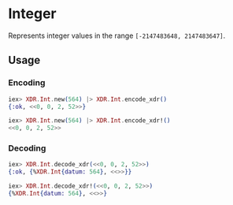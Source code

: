 # Integer

 Represents integer values in the range `[-2147483648, 2147483647]`.

## Usage

### Encoding
```elixir
iex> XDR.Int.new(564) |> XDR.Int.encode_xdr()
{:ok, <<0, 0, 2, 52>>}

iex> XDR.Int.new(564) |> XDR.Int.encode_xdr!()
<<0, 0, 2, 52>>

```

### Decoding
```elixir
iex> XDR.Int.decode_xdr(<<0, 0, 2, 52>>)
{:ok, {%XDR.Int{datum: 564}, <<>>}}

iex> XDR.Int.decode_xdr!(<<0, 0, 2, 52>>)
{%XDR.Int{datum: 564}, <<>>}
```